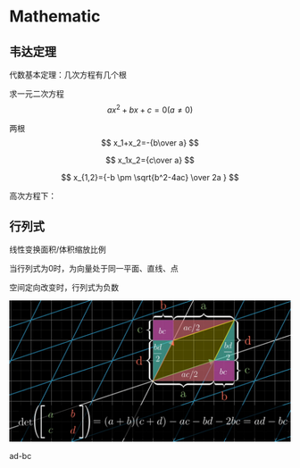 # Mathematic

## 韦达定理

代数基本定理：几次方程有几个根

求一元二次方程
$$
ax^2+bx+c=0 (a\neq 0)
$$

两根
$$
x_1+x_2=-{b\over a}
$$

$$
x_1x_2={c\over a}
$$

$$
x_{1,2}={-b \pm \sqrt{b^2-4ac} \over 2a }
$$

高次方程下：



## 行列式

线性变换面积/体积缩放比例

当行列式为0时，为向量处于同一平面、直线、点 

空间定向改变时，行列式为负数

![image-20200302130934963](/images/Mathematics/determinant.png)

ad-bc